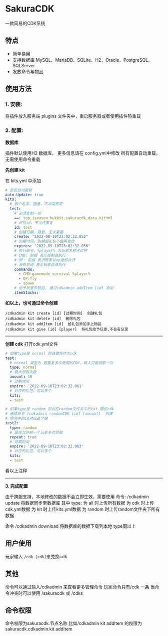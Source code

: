 # SakuraCDK

一款简易的CDK系统

## 特点

* 简单易用
* 支持数据库 MySQL、MariaDB、SQLite、H2、Oracle、PostgreSQL、SQLServer
* 发放命令与物品

## 使用方法

### 1. **安装**:

将插件放入服务端 plugins 文件夹中，重启服务器或者使用插件热重载

### 2. **配置**:

**数据库**

插件默认使用H2 数据库，
更多信息请在 config.yml中修改
所有配置自动重载，无需使用命令重载

**先创建 kit**

在 kits.yml 中添加

~~~ yaml
# 是否自动更新
auto-Update: true
kits:
  # 取个名字，随意，不冲突即可
  test:
    # 必须复制一份
    ==: top.iseason.bukkit.sakuracdk.data.KitYml
    # 识别id，不允许重复
    id: test
    # 创建日期，随意，无关紧要
    create: "2022-08-10T23:02:32.052"
    # 到期时间，到期后礼包不会再发放
    expires: "2022-09-10T23:02:32.056"
    # 执行命令，%player% 为玩家名称占位符
    # CMD: 前缀 表示控制台执行
    # OP: 前缀 表示玩家以op身份执行
    # 没有前缀 表示玩家自身执行
    commands:
      - CMD:gamemode survival %player%
      - OP:fly
      - spawn
    # 给予玩家的物品, 通过cdkadmin addItem [id] 添加
    itemStacks:
~~~

**如以上，也可通过命令创建**

~~~ text
/cdkadmin kit create [id] [过期时间]  创建礼包
/cdkadmin kit delete [id]  删除礼包
/cdkadmin kit addItem [id]  给礼包添加手上物品
/cdkadmin kit give [id] [player]  将礼包给予玩家,不会有记录
~~~

---

**创建 cdk**
打开cdk.yml文件

~~~ yaml
# 如果type是 normal 则该键将作为cdk
test:
  # normal 类型为 可重复多次使用的CDK，每人只能领取一次
  type: normal
  # 最大领取次数
  amount: 10
  # 过期时间
  expire: '2022-09-10T23:02:32.061'
  # 对应的礼包，可以多个
  kits:
  - test

# 如果type是 random 则对应random文件夹中的txt 随机cdk
# 通过命令 /cdkadmin randomCDK [id] [amount]  创建
# 命令中的id对应这个键
test2:
  type: random
  # 是否允许共一个玩家多次领取
  repeat: true
  # 过期时间
  expire: '2022-09-10T23:02:32.063'
  # 对应的礼包，可以多个
  kits:
  - test

~~~

看以上注释

---

**3. 完成配置**

由于跨服支持，本地修改的数据不会立即生效，需要使用
命令: /cdkadmin update <type>  将数据同步至数据库
其中 type:
为 all 时上传所有数据
为 cdk 时上传cdk.yml数据
为 kit 时上传kits.yml数据
为 random 时上传random文件夹下所有数据

命令 /cdkadmin download <type>  将数据库的数据下载到本地
type同以上

## 用户使用

玩家输入 `/cdk [cdk]`来兑换cdk

## 其他

命令可以通过输入/cdkadmin 来查看更多管理命令
玩家命令只有/cdk 一条
当命令冲突时可以使用
/sakuracdk 或 /cdks

## 命令权限

命令权限为sakuracdk.节点名称
比如/cdkadmin kit addItem 的权限为sakuracdk.cdkadmin.kit.addItem